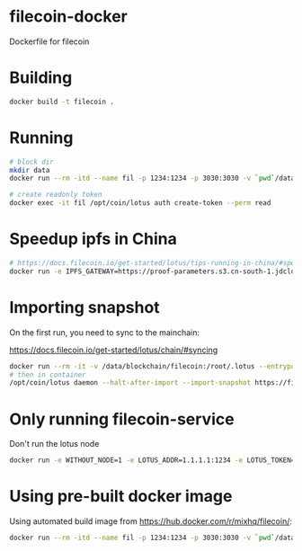 # filecoin-docker
Dockerfile for filecoin


# Building

```bash
docker build -t filecoin .
```

# Running

```bash
# block dir
mkdir data
docker run --rm -itd --name fil -p 1234:1234 -p 3030:3030 -v `pwd`/data:/root/.lotus filecoin

# create readonly token
docker exec -it fil /opt/coin/lotus auth create-token --perm read
```


# Speedup ipfs in China

```bash
# https://docs.filecoin.io/get-started/lotus/tips-running-in-china/#speed-up-proof-parameter-download-for-first-boot
docker run -e IPFS_GATEWAY=https://proof-parameters.s3.cn-south-1.jdcloud-oss.com/ipfs/ --rm -itd --name fil -p 1234:1234 -p 3030:3030 -v `pwd`/data:/root/.lotus filecoin
```


# Importing snapshot

On the first run, you need to sync to the mainchain:

<https://docs.filecoin.io/get-started/lotus/chain/#syncing>

```bash
docker run --rm -it -v /data/blockchain/filecoin:/root/.lotus --entrypoint bash mixhq/filecoin
# then in container
/opt/coin/lotus daemon --halt-after-import --import-snapshot https://fil-chain-snapshots-fallback.s3.amazonaws.com/mainnet/minimal_finality_stateroots_latest.car
```


# Only running filecoin-service

Don't run the lotus node

```bash
docker run -e WITHOUT_NODE=1 -e LOTUS_ADDR=1.1.1.1:1234 -e LOTUS_TOKEN=THE_JWT_TOKEN --rm -itd --name fil -p 1234:1234 -p 3030:3030 -v `pwd`/data:/root/.lotus filecoin
```


# Using pre-built docker image

Using automated build image from <https://hub.docker.com/r/mixhq/filecoin/>:

```bash
docker run --rm -itd --name fil -p 1234:1234 -p 3030:3030 -v `pwd`/data:/root/.lotus mixhq/filecoin
```
